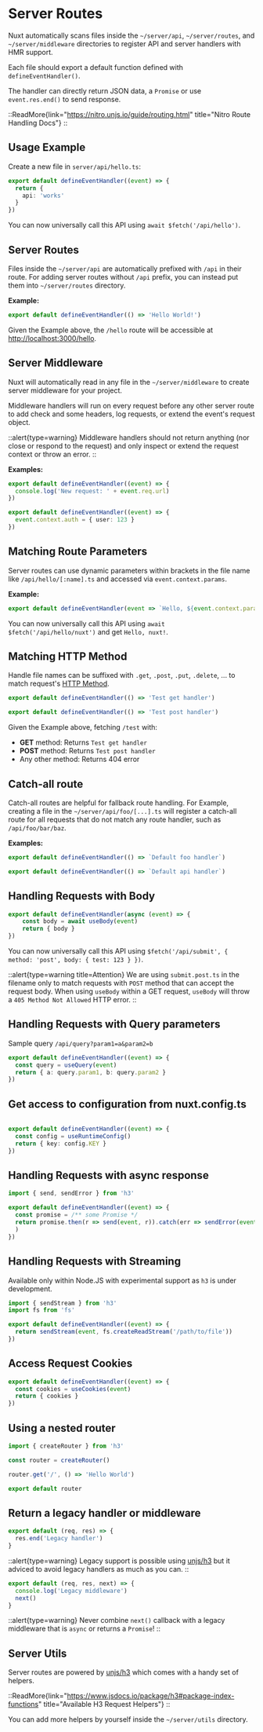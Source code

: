# Server Routes

Nuxt automatically scans files inside the `~/server/api`, `~/server/routes`, and `~/server/middleware` directories to register API and server handlers with HMR support.

Each file should export a default function defined with `defineEventHandler()`.

The handler can directly return JSON data, a `Promise` or use `event.res.end()` to send response.

::ReadMore{link="https://nitro.unjs.io/guide/routing.html" title="Nitro Route Handling Docs"}
::

## Usage Example

Create a new file in `server/api/hello.ts`:

```ts [/server/api/hello.ts]
export default defineEventHandler((event) => {
  return {
    api: 'works'
  }
})
```

You can now universally call this API using `await $fetch('/api/hello')`.

## Server Routes

Files inside the `~/server/api` are automatically prefixed with `/api` in their route.
For adding server routes without `/api` prefix, you can instead put them into `~/server/routes` directory.

**Example:**

```ts [/server/routes/hello.ts]
export default defineEventHandler(() => 'Hello World!')
```

Given the Example above, the `/hello` route will be accessible at <http://localhost:3000/hello>.

## Server Middleware

Nuxt will automatically read in any file in the `~/server/middleware` to create server middleware for your project.

Middleware handlers will run on every request before any other server route to add check and some headers, log requests, or extend the event's request object.

::alert{type=warning}
Middleware handlers should not return anything (nor close or respond to the request) and only inspect or extend the request context or throw an error.
::

**Examples:**

```ts [/server/middleware/log.ts]
export default defineEventHandler((event) => {
  console.log('New request: ' + event.req.url)
})
```

```ts [/server/middleware/auth.ts]
export default defineEventHandler((event) => {
  event.context.auth = { user: 123 }
})
```

## Matching Route Parameters

Server routes can use dynamic parameters within brackets in the file name like `/api/hello/[:name].ts` and accessed via `event.context.params`.

**Example:**

```ts [/server/api/hello/[name].ts]
export default defineEventHandler(event => `Hello, ${event.context.params.name}!`)
```

You can now universally call this API using `await $fetch('/api/hello/nuxt')` and get `Hello, nuxt!`.

## Matching HTTP Method

Handle file names can be suffixed with `.get`, `.post`, `.put`, `.delete`, ... to match request's [HTTP Method](https://developer.mozilla.org/en-US/docs/Web/HTTP/Methods).

```ts [/server/api/test.get.ts]
export default defineEventHandler(() => 'Test get handler')
```

```ts [/server/api/test.post.ts]
export default defineEventHandler(() => 'Test post handler')
```

Given the Example above, fetching `/test` with:

- **GET** method: Returns `Test get handler`
- **POST** method: Returns `Test post handler`
- Any other method: Returns 404 error

## Catch-all route

Catch-all routes are helpful for fallback route handling. For Example, creating a file in the `~/server/api/foo/[...].ts` will register a catch-all route for all requests that do not match any route handler, such as `/api/foo/bar/baz`.

**Examples:**

```ts [/server/api/foo/[...].ts]
export default defineEventHandler(() => `Default foo handler`)
```

```ts [/server/api/[...].ts]
export default defineEventHandler(() => `Default api handler`)
```

## Handling Requests with Body

```ts [/server/api/submit.post.ts]
export default defineEventHandler(async (event) => {
    const body = await useBody(event)
    return { body }
})
```

You can now universally call this API using `$fetch('/api/submit', { method: 'post', body: { test: 123 } })`.

::alert{type=warning title=Attention}
We are using `submit.post.ts` in the filename only to match requests with `POST` method that can accept the request body. When using `useBody` within a GET request, `useBody` will throw a `405 Method Not Allowed` HTTP error.
::

## Handling Requests with Query parameters

Sample query `/api/query?param1=a&param2=b`

```ts [/server/api/query.get.ts]
export default defineEventHandler((event) => {
  const query = useQuery(event)
  return { a: query.param1, b: query.param2 }
})
```

## Get access to configuration from nuxt.config.ts

```ts [/server/api/foo.ts]

export default defineEventHandler((event) => {
  const config = useRuntimeConfig()
  return { key: config.KEY }
})
```

## Handling Requests with async response 

```ts [/server/api/foo.get.ts]
import { send, sendError } from 'h3'

export default defineEventHandler((event) => {
  const promise = /** some Promise */
  return promise.then(r => send(event, r)).catch(err => sendError(event, err))
  )
})
```

## Handling Requests with Streaming

Available only within Node.JS with experimental support as `h3` is under development.

```ts [/server/api/foo.get.ts]
import { sendStream } from 'h3'
import fs from 'fs'

export default defineEventHandler((event) => {
  return sendStream(event, fs.createReadStream('/path/to/file'))
})
```

## Access Request Cookies

```ts
export default defineEventHandler((event) => {
  const cookies = useCookies(event)
  return { cookies }
})
```

## Using a nested router

```ts [/server/api/hello.ts]
import { createRouter } from 'h3'

const router = createRouter()

router.get('/', () => 'Hello World')

export default router
```

## Return a legacy handler or middleware

```ts [/server/api/legacy.ts]
export default (req, res) => {
  res.end('Legacy handler')
}
```

::alert{type=warning}
Legacy support is possible using [unjs/h3](https://github.com/unjs/h3) but it adviced to avoid legacy handlers as much as you can.
::

```ts [/server/middleware/legacy.ts]
export default (req, res, next) => {
  console.log('Legacy middleware')
  next()
}
```

::alert{type=warning}
Never combine `next()` callback with a legacy middleware that is `async` or returns a `Promise`!
::

## Server Utils

Server routes are powered by [unjs/h3](https://github.com/unjs/h3) which comes with a handy set of helpers.

::ReadMore{link="https://www.jsdocs.io/package/h3#package-index-functions" title="Available H3 Request Helpers"}
::

You can add more helpers by yourself inside the `~/server/utils` directory.
